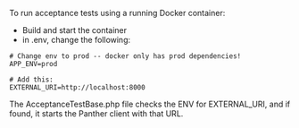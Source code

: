 To run acceptance tests using a running Docker container:

* Build and start the container
* in .env, change the following:

```
# Change env to prod -- docker only has prod dependencies!
APP_ENV=prod

# Add this:
EXTERNAL_URI=http://localhost:8000
```

The AcceptanceTestBase.php file checks the ENV for EXTERNAL_URI, and if found, it starts the Panther client with that URL.
